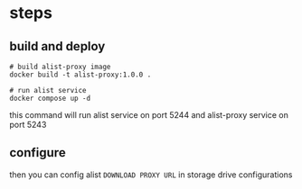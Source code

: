 # steps

## build and deploy
```shell
# build alist-proxy image
docker build -t alist-proxy:1.0.0 .

# run alist service
docker compose up -d 
```

this command  will run alist service on port 5244 and alist-proxy service on port 5243

## configure
then you can config alist `DOWNLOAD PROXY URL` in storage drive configurations 